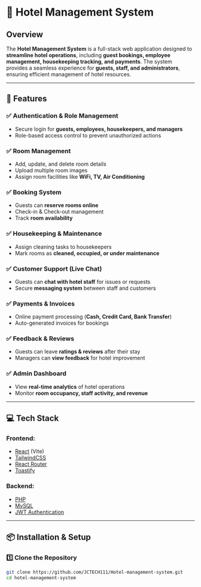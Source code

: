 # 🏨 Hotel Management System

## **Overview**
The **Hotel Management System** is a full-stack web application designed to **streamline hotel operations**, including **guest bookings, employee management, housekeeping tracking, and payments**. The system provides a seamless experience for **guests, staff, and administrators**, ensuring efficient management of hotel resources.

---

## **🚀 Features**
### ✅ **Authentication & Role Management**
- Secure login for **guests, employees, housekeepers, and managers**
- Role-based access control to prevent unauthorized actions

### ✅ **Room Management**
- Add, update, and delete room details
- Upload multiple room images
- Assign room facilities like **WiFi, TV, Air Conditioning**

### ✅ **Booking System**
- Guests can **reserve rooms online**
- Check-in & Check-out management
- Track **room availability**

### ✅ **Housekeeping & Maintenance**
- Assign cleaning tasks to housekeepers
- Mark rooms as **cleaned, occupied, or under maintenance**

### ✅ **Customer Support (Live Chat)**
- Guests can **chat with hotel staff** for issues or requests
- Secure **messaging system** between staff and customers

### ✅ **Payments & Invoices**
- Online payment processing (**Cash, Credit Card, Bank Transfer**)
- Auto-generated invoices for bookings

### ✅ **Feedback & Reviews**
- Guests can leave **ratings & reviews** after their stay
- Managers can **view feedback** for hotel improvement

### ✅ **Admin Dashboard**
- View **real-time analytics** of hotel operations
- Monitor **room occupancy, staff activity, and revenue**

---

## **💻 Tech Stack**
### **Frontend:**
- [React](https://react.dev/) (Vite)
- [TailwindCSS](https://tailwindcss.com/)
- [React Router](https://reactrouter.com/)
- [Toastify](https://fkhadra.github.io/react-toastify/)

### **Backend:**
- [PHP](https://www.php.net/)
- [MySQL](https://www.mysql.com/)
- [JWT Authentication](https://jwt.io/)

---

## **📦 Installation & Setup**
### **1️⃣ Clone the Repository**
```sh
git clone https://github.com/JCTECH111/Hotel-management-system.git
cd hotel-management-system

